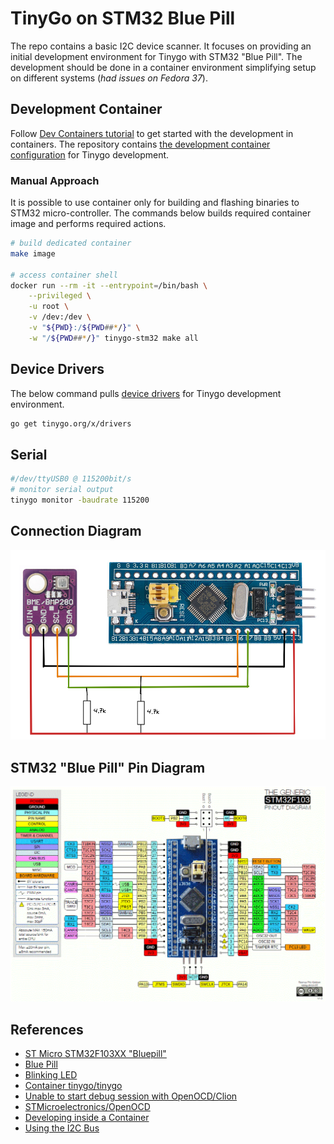 # TinyGo on STM32 Blue Pill

The repo contains a basic I2C device scanner. It focuses on providing an initial development environment for Tinygo with STM32 "Blue Pill". The development should be done in a container environment simplifying setup on different systems (*had issues on Fedora 37*).

## Development Container

Follow [Dev Containers tutorial](https://code.visualstudio.com/docs/devcontainers/tutorial) to get started with the development in containers. The repository contains [the development container configuration](./.devcontainer/devcontainer.json) for Tinygo development.

### Manual Approach

It is possible to use container only for building and flashing binaries to STM32 micro-controller. The commands below builds required container image and performs required actions.

```bash
# build dedicated container
make image

# access container shell
docker run --rm -it --entrypoint=/bin/bash \
    --privileged \
    -u root \
    -v /dev:/dev \
    -v "${PWD}:/${PWD##*/}" \
    -w "/${PWD##*/}" tinygo-stm32 make all

```

## Device Drivers

The below command pulls [device drivers](https://tinygo.org/docs/reference/devices/) for Tinygo development environment.

```bash
go get tinygo.org/x/drivers
```

## Serial

```bash
#/dev/ttyUSB0 @ 115200bit/s
# monitor serial output
tinygo monitor -baudrate 115200 

```

## Connection Diagram

![connection diagram](./diagram.png)


## STM32 "Blue Pill" Pin Diagram

![pinout](./STM32-Pin-Details.png)

## References

- [ST Micro STM32F103XX "Bluepill"](https://tinygo.org/docs/reference/microcontrollers/bluepill/)
- [Blue Pill](https://stm32-base.org/boards/STM32F103C8T6-Blue-Pill.html)
- [Blinking LED](https://tinygo.org/docs/tutorials/blinky/)
- [Container tinygo/tinygo](https://hub.docker.com/r/tinygo/tinygo)
- [Unable to start debug session with OpenOCD/Clion](https://stackoverflow.com/questions/71608471/unable-to-start-debug-session-with-openocd-clion)
- [STMicroelectronics/OpenOCD](https://github.com/STMicroelectronics/OpenOCD)
- [Developing inside a Container](https://code.visualstudio.com/docs/devcontainers/containers)
- [Using the I2C Bus](https://www.robot-electronics.co.uk/i2c-tutorial)